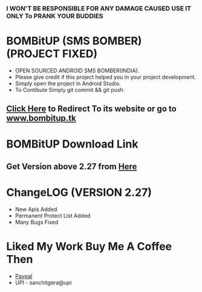 ### I WON'T BE RESPONSIBLE FOR ANY DAMAGE CAUSED USE IT ONLY To PRANK YOUR BUDDIES

# BOMBitUP (SMS BOMBER) (PROJECT FIXED)
* OPEN SOURCED ANDROID SMS BOMBER(INDIA).
* Please give credit if this project helped you in your project development.
* Simply open the project in Android Studio.
* To Contibute Simply git commit && git push.

## [Click Here](http://www.bombitup.tk) to Redirect To its website or go to www.bombitup.tk

# BOMBitUP Download Link

## Get Version above 2.27 from [Here](https://github.com/Sanchit43/BOMBitUP/releases)

# ChangeLOG (VERSION 2.27)
* New Apis Added
* Permanent Protect List Added
* Many Bugs Fixed

# Liked My Work Buy Me A Coffee Then
* [Paypal](https://paypal.me/sanchitgera)
* UPI - sanchitgera@upi
